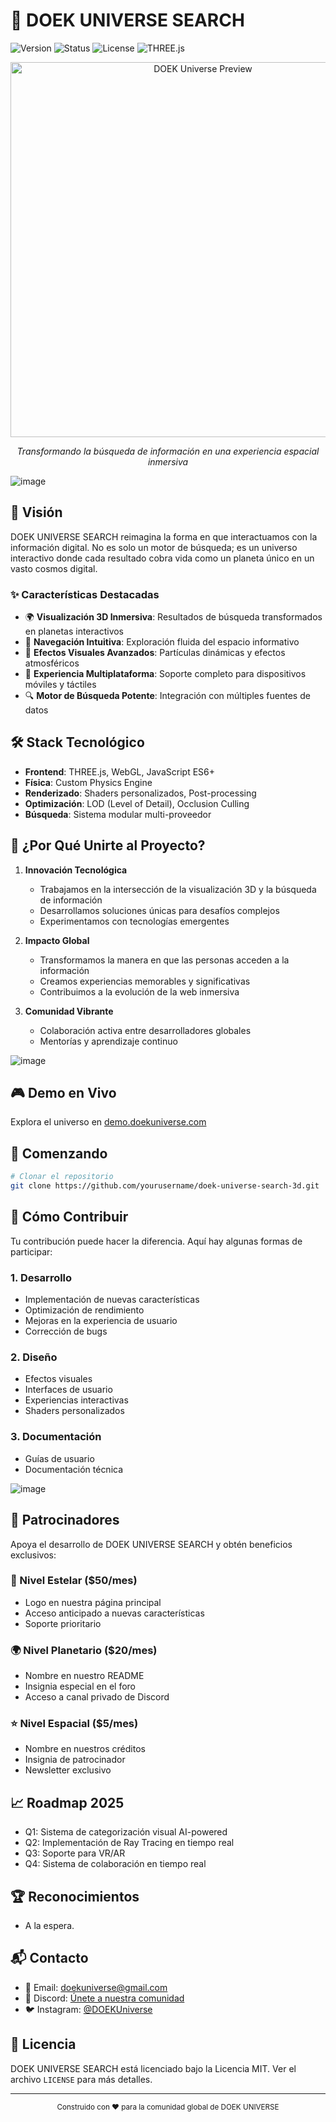 # 🌌 DOEK UNIVERSE SEARCH

![Version](https://img.shields.io/badge/version-1.5.0-blue)
![Status](https://img.shields.io/badge/status-stable-green)
![License](https://img.shields.io/badge/license-MIT-orange)
![THREE.js](https://img.shields.io/badge/THREE.js-r134-blueviolet)

<div align="center">
  <img src="https://raw.githubusercontent.com/yourusername/doek-universe/main/preview.gif" alt="DOEK Universe Preview" width="600"/>
  
  *Transformando la búsqueda de información en una experiencia espacial inmersiva*
</div>

![image](https://github.com/user-attachments/assets/f25291df-9b28-46fc-8062-ba1c181c0a99)

## 🚀 Visión

DOEK UNIVERSE SEARCH reimagina la forma en que interactuamos con la información digital. No es solo un motor de búsqueda; es un universo interactivo donde cada resultado cobra vida como un planeta único en un vasto cosmos digital.

### ✨ Características Destacadas

- 🌍 **Visualización 3D Inmersiva**: Resultados de búsqueda transformados en planetas interactivos
- 🎯 **Navegación Intuitiva**: Exploración fluida del espacio informativo
- 🌠 **Efectos Visuales Avanzados**: Partículas dinámicas y efectos atmosféricos
- 📱 **Experiencia Multiplataforma**: Soporte completo para dispositivos móviles y táctiles
- 🔍 **Motor de Búsqueda Potente**: Integración con múltiples fuentes de datos

## 🛠️ Stack Tecnológico

- **Frontend**: THREE.js, WebGL, JavaScript ES6+
- **Física**: Custom Physics Engine
- **Renderizado**: Shaders personalizados, Post-processing
- **Optimización**: LOD (Level of Detail), Occlusion Culling
- **Búsqueda**: Sistema modular multi-proveedor

## 🌟 ¿Por Qué Unirte al Proyecto?

1. **Innovación Tecnológica**
   - Trabajamos en la intersección de la visualización 3D y la búsqueda de información
   - Desarrollamos soluciones únicas para desafíos complejos
   - Experimentamos con tecnologías emergentes

2. **Impacto Global**
   - Transformamos la manera en que las personas acceden a la información
   - Creamos experiencias memorables y significativas
   - Contribuimos a la evolución de la web inmersiva

3. **Comunidad Vibrante**
   - Colaboración activa entre desarrolladores globales
   - Mentorías y aprendizaje continuo

![image](https://github.com/user-attachments/assets/011eef8a-4c7c-4fba-8633-2f41080fa742)


## 🎮 Demo en Vivo

Explora el universo en [demo.doekuniverse.com](https://demo.doekuniverse.com)

## 🚀 Comenzando

```bash
# Clonar el repositorio
git clone https://github.com/yourusername/doek-universe-search-3d.git
```

## 🤝 Cómo Contribuir

Tu contribución puede hacer la diferencia. Aquí hay algunas formas de participar:

### 1. Desarrollo
- Implementación de nuevas características
- Optimización de rendimiento
- Mejoras en la experiencia de usuario
- Corrección de bugs

### 2. Diseño
- Efectos visuales
- Interfaces de usuario
- Experiencias interactivas
- Shaders personalizados

### 3. Documentación
- Guías de usuario
- Documentación técnica

![image](https://github.com/user-attachments/assets/fa5b0931-72ce-4f83-a16c-2b06eeb9872e)


## 💎 Patrocinadores

Apoya el desarrollo de DOEK UNIVERSE SEARCH y obtén beneficios exclusivos:

### 🌟 Nivel Estelar ($50/mes)
- Logo en nuestra página principal
- Acceso anticipado a nuevas características
- Soporte prioritario

### 🌍 Nivel Planetario ($20/mes)
- Nombre en nuestro README
- Insignia especial en el foro
- Acceso a canal privado de Discord

### ⭐ Nivel Espacial ($5/mes)
- Nombre en nuestros créditos
- Insignia de patrocinador
- Newsletter exclusivo

## 📈 Roadmap 2025

- Q1: Sistema de categorización visual AI-powered
- Q2: Implementación de Ray Tracing en tiempo real
- Q3: Soporte para VR/AR
- Q4: Sistema de colaboración en tiempo real

## 🏆 Reconocimientos

- A la espera.

## 📬 Contacto

- 📧 Email: doekuniverse@gmail.com
- 💬 Discord: [Únete a nuestra comunidad](https://discord.gg/WqBTZyzB)
- 🐦 Instagram: [@DOEKUniverse](https://instagram.com/doekuniverse)

## 📄 Licencia

DOEK UNIVERSE SEARCH está licenciado bajo la Licencia MIT. Ver el archivo `LICENSE` para más detalles.

---

<div align="center">
  <sub>Construido con ❤️ para la comunidad global de DOEK UNIVERSE</sub>
</div>
